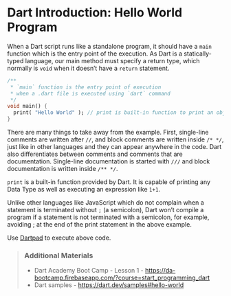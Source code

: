 # Dart Introduction: Hello World Program

When a Dart script runs like a standalone program, it should have a `main` function which is the entry point of the execution. As Dart is a statically-typed language, our main method must specify a return type, which normally is `void` when it doesn’t have a `return` statement.

```dart
/**
 * `main` function is the entry point of execution
 * when a .dart file is executed using `dart` command
 */
void main() {
  print( "Hello World" ); // print is built-in function to print an object to the STDOUT
}
```

There are many things to take away from the example. First, single-line comments are written after `//`, and block comments are written inside `/* */`, just like in other languages and they can appear anywhere in the code. Dart also differentiates between comments and comments that are documentation. Single-line documentation is started with `///` and block documentation is written inside `/** */`.

`print` is a built-in function provided by Dart. It is capable of printing any Data Type as well as executing an expression like `1+1`.

Unlike other languages like JavaScript which do not complain when a statement is terminated without `;` (a semicolon), Dart won’t compile a program if a statement is not terminated with a semicolon, for example, avoiding ; at the end of the print statement in the above example.

Use [Dartpad](https://dartpad.dev/) to execute above code.

> ### Additional Materials
> * Dart Academy Boot Camp - Lesson 1 - <https://da-bootcamp.firebaseapp.com/?course=start_programming_dart>
> * Dart samples - <https://dart.dev/samples#hello-world>
